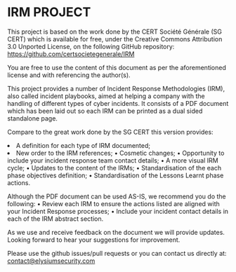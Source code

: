 # IRM PROJECT

This project is based on the work done by the CERT Société Générale (SG CERT) which is available for free, under the
Creative Commons Attribution 3.0 Unported License, on the following GitHub repository:
https://github.com/certsocietegenerale/IRM

You are free to use the content of this document as per the aforementioned license and with referencing the author(s).

This project provides a number of Incident Response Methodologies (IRM), also called incident playbooks, aimed at helping a company with the handling of different types of cyber incidents.
It consists of a PDF document which has been laid out so each IRM can be printed as a dual sided standalone page.

Compare to the great work done by the SG CERT this version provides:
<li> A definition for each type of IRM documented;
<li> New order to the IRM references;
• Cosmetic changes;
• Opportunity to include your incident response team contact details;
• A more visual IRM cycle;
• Updates to the content of the IRMs;
• Standardisation of the each phase objectives definition;
• Standardisation of the Lessons Learnt phase actions.

Although the PDF document can be used AS-IS, we recommend you do the following:
• Review each IRM to ensure the actions listed are aligned with your Incident
Response processes;
• Include your incident contact details in each of the IRM abstract section.

As we use and receive feedback on the document we will provide updates.
Looking forward to hear your suggestions for improvement.

Please use the github issues/pull requests or you can contact us directly at:
contact@elysiumsecurity.com
